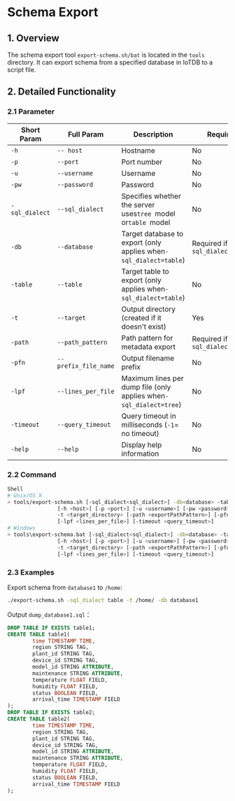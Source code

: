 <!--

    Licensed to the Apache Software Foundation (ASF) under one
    or more contributor license agreements.  See the NOTICE file
    distributed with this work for additional information
    regarding copyright ownership.  The ASF licenses this file
    to you under the Apache License, Version 2.0 (the
    "License"); you may not use this file except in compliance
    with the License.  You may obtain a copy of the License at
    
        http://www.apache.org/licenses/LICENSE-2.0
    
    Unless required by applicable law or agreed to in writing,
    software distributed under the License is distributed on an
    "AS IS" BASIS, WITHOUT WARRANTIES OR CONDITIONS OF ANY
    KIND, either express or implied.  See the License for the
    specific language governing permissions and limitations
    under the License.

-->

# Schema Export

## 1. Overview

The schema export tool `export-schema.sh/bat` is located in the `tools` directory. It can export schema from a specified database in IoTDB to a script file.

## 2. Detailed Functionality

### 2.1 Parameter

| **Short Param** | **Full Param**     | **Description**                                                  | Required                            | Default                                                |
| ----------------------- | -------------------------- | ------------------------------------------------------------------------ | ------------------------------------- | -------------------------------------------------------- |
| `-h`              | `-- host`            | Hostname                                                               | No                                  | 127.0.0.1                                              |
| `-p`              | `--port`             | Port number                                                            | No                                  | 6667                                                   |
| `-u`              | `--username`         | Username                                                               | No                                  | root                                                   |
| `-pw`             | `--password`         | Password                                                               | No                                  | root                                                   |
| `-sql_dialect`   | `--sql_dialect`      | Specifies whether the server uses`tree `model or`table `model  | No                                 | tree                                                   |
| `-db`             | `--database`         | Target database to export (only applies when`-sql_dialect=table`)  | Required if`-sql_dialect=table` | -                                                      |
| `-table`          | `--table`           | Target table to export (only applies when`-sql_dialect=table`)     | No                                 | -                                                      |
| `-t`              | `--target`           | Output directory (created if it doesn't exist)                         | Yes                                 |                                                       |
| `-path`           | `--path_pattern`     | Path pattern for metadata export                                       | Required if`-sql_dialect=tree`  |                                                       |
| `-pfn`            | `--prefix_file_name` | Output filename prefix                                                 | No                                  | `dump_dbname.sql`                                  |
| `-lpf`            | `--lines_per_file`  | Maximum lines per dump file (only applies when`-sql_dialect=tree`) | No                                 | `10000`                                            |
| `-timeout`        | `--query_timeout`    | Query timeout in milliseconds (`-1`= no timeout)                   | No                                  | -1Range：`-1 to Long. max=9223372036854775807` |
| `-help`           | `--help`             | Display help information                                               | No                                  |                                                       |

### 2.2 Command

```Bash
Shell
# Unix/OS X
> tools/export-schema.sh [-sql_dialect<sql_dialect>] -db<database> -table<table>  
                [-h <host>] [-p <port>] [-u <username>] [-pw <password>] 
                -t <target_directory> [-path <exportPathPattern>] [-pfn <prefix_file_name>] 
                [-lpf <lines_per_file>] [-timeout <query_timeout>]
# Windows
> tools\export-schema.bat [-sql_dialect<sql_dialect>] -db<database> -table<table>  
                [-h <host>] [-p <port>] [-u <username>] [-pw <password>] 
                -t <target_directory> [-path <exportPathPattern>] [-pfn <prefix_file_name>] 
                [-lpf <lines_per_file>] [-timeout <query_timeout>]
```

### 2.3 Examples

Export schema from `database1` to `/home`:

```Bash
./export-schema.sh -sql_dialect table -t /home/ -db database1
```

Output `dump_database1.sql`：

```sql
DROP TABLE IF EXISTS table1;
CREATE TABLE table1(
        time TIMESTAMP TIME,
        region STRING TAG,
        plant_id STRING TAG,
        device_id STRING TAG,
        model_id STRING ATTRIBUTE,
        maintenance STRING ATTRIBUTE,
        temperature FLOAT FIELD,
        humidity FLOAT FIELD,
        status BOOLEAN FIELD,
        arrival_time TIMESTAMP FIELD
);
DROP TABLE IF EXISTS table2;
CREATE TABLE table2(
        time TIMESTAMP TIME,
        region STRING TAG,
        plant_id STRING TAG,
        device_id STRING TAG,
        model_id STRING ATTRIBUTE,
        maintenance STRING ATTRIBUTE,
        temperature FLOAT FIELD,
        humidity FLOAT FIELD,
        status BOOLEAN FIELD,
        arrival_time TIMESTAMP FIELD
);
```

